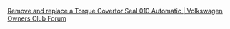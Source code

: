 [Remove and replace a Torque Covertor Seal 010 Automatic | Volkswagen Owners Club Forum](https://www.volkswagenownersclub.com/threads/remove-and-replace-a-torque-covertor-seal-010-automatic.54034/)
